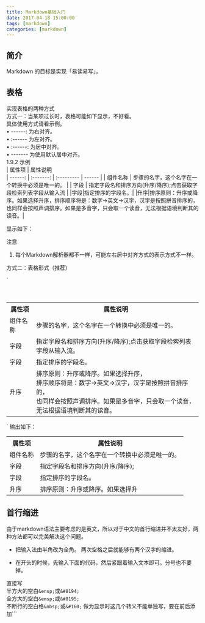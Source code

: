 ```yaml
---
title: Markdown基础入门
date: 2017-04-18 15:00:00
tags: [markdown]
categories: [markdown]
---
```


简介
----------
Markdown 的目标是实现「易读易写」。


表格
----------
实现表格的两种方式  
方式一：当某项过长时，表格可能如下显示，不好看。  
具体使用方式请看示例。  
•	------: 为右对齐。  
•	:------ 为左对齐。  
•	:------: 为居中对齐。  
•	------- 为使用默认居中对齐。  
1.9.2 示例  
|         属性项               |                    属性说明    
|    ------: |    :-------:    |    :---------   |    ------    |
|    组件名称    |    步骤的名字，这个名字在一个转换中必须是唯一的。    | 
|    字段    |    指定字段名和排序方向(升序/降序);点击获取字段检索列表字段从输入流    | 
|字段|指定排序的字段名。|
|升序|排序原则：升序或降序。如果选择升序，排序顺序将是：数字->英文->汉字，汉字是按照拼音排序的，也同样会按照声调排序。如果是多音字，只会取一个读音，无法根据语境判断其的读音。|

显示如下：  
 
注意  
1.	每个Markdown解析器都不一样，可能左右居中对齐方式的表示方式不一样。  

方式二：表格形式（推荐）    

`<table>
    <tr>  
        <th>属性项</th>  
        <th>属性说明</th>  
    </tr>
    <tr>
        <td>组件名称</td>
        <td>步骤的名字，这个名字在一个转换中必须是唯一的。</td>
    </tr>
    <tr>
        <td>字段</td>
        <td>指定字段名和排序方向(升序/降序);点击获取字段检索列表字段从输入流。</td>
    </tr>
    <tr>
        <td>字段</td>
        <td>指定排序的字段名。</td>
    </tr>
    <tr>
        <td>升序</td>
        <td>排序原则：升序或降序。如果选择升序，    
        排序顺序将是：数字->英文->汉字，汉字是按照拼音排序的，    
        也同样会按照声调排序。如果是多音字，只会取一个读音，    
        无法根据语境判断其的读音。</td>
    </tr>
</table>`
输出如下：  
<table>
    <tr>  
        <th>属性项</th>  
        <th>属性说明</th>  
    </tr>
    <tr>
        <td>组件名称</td>
        <td>步骤的名字，这个名字在一个转换中必须是唯一的。</td>
    </tr>
    <tr>
        <td>字段</td>
        <td>指定字段名和排序方向(升序/降序);</td>
    </tr>
    <tr>
        <td>字段</td>
        <td>指定排序的字段名。</td>
    </tr>
    <tr>
        <td>升序</td>
        <td>排序原则：升序或降序。如果选择升
    </tr>
</table>




首行缩进
----------
由于markdown语法主要考虑的是英文，所以对于中文的首行缩进并不太友好，两种方法都可以完美解决这个问题。

- 把输入法由半角改为全角。 两次空格之后就能够有两个汉字的缩进。  


- 在开头的时候，先输入下面的代码，然后紧跟着输入文本即可。分号也不要掉。   

直接写  
半方大的空白```&ensp;```或```&#8194;```   
全方大的空白```&emsp;```或```&#8195;```  
不断行的空白格```&nbsp;```或```&#160;```
做为显示时这几个转义不能单独写，要在前后添加```

